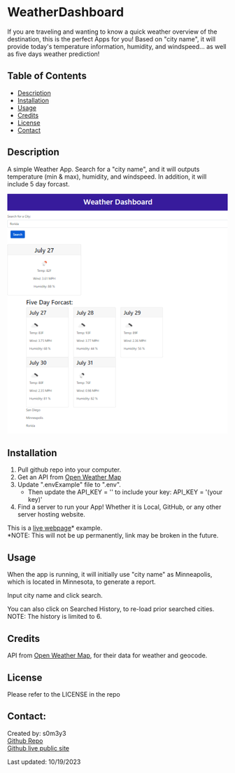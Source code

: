 # WeatherDashboard

If you are traveling and wanting to know  a quick weather overview of the destination, this is the perfect Apps for you! Based on "city name", it will provide today's temperature information, humidity, and windspeed... as well as five days weather prediction!

## Table of Contents

- [Description](#description)
- [Installation](#Installation)
- [Usage](#usage)
- [Credits](#credits)
- [License](#license)
- [Contact](#contact)

## Description
A simple Weather App. Search for a "city name", and it will outputs temperature (min & max), humidity, and windspeed. In addition, it will include 5 day forcast. 

![image](./Assets/demo.png)

## Installation
1. Pull github repo into your computer. 
2. Get an API from [Open Weather Map](https://openweathermap.org/api)
3. Update ".envExample" file to ".env".  
    * Then update the API_KEY = '' to include your key: API_KEY = '(your key)'
4. Find a server to run your App! Whether it is Local, GitHub, or any other server hosting website. 

This is a [live webpage](https://s0m3y3.github.io/WeatherDashboard/)* example.  
*NOTE: This will not be up permanently, link may be broken in the future. 

## Usage

When the app is running, it will initially use "city name" as Minneapolis, which is located in Minnesota, to generate a report. 

Input city name and click search. 

You can also click on Searched History, to re-load prior searched cities. NOTE: The history is limited to 6. 

## Credits

API from [Open Weather Map](https://openweathermap.org/), for their data for weather and geocode. 

## License
Please refer to the LICENSE in the repo

## Contact: 
Created by: s0m3y3  
[Github Repo](https://github.com/s0m3y3/WeatherDashboard)  
[Github live public site](https://s0m3y3.github.io/WeatherDashboard/)

Last updated: 10/19/2023